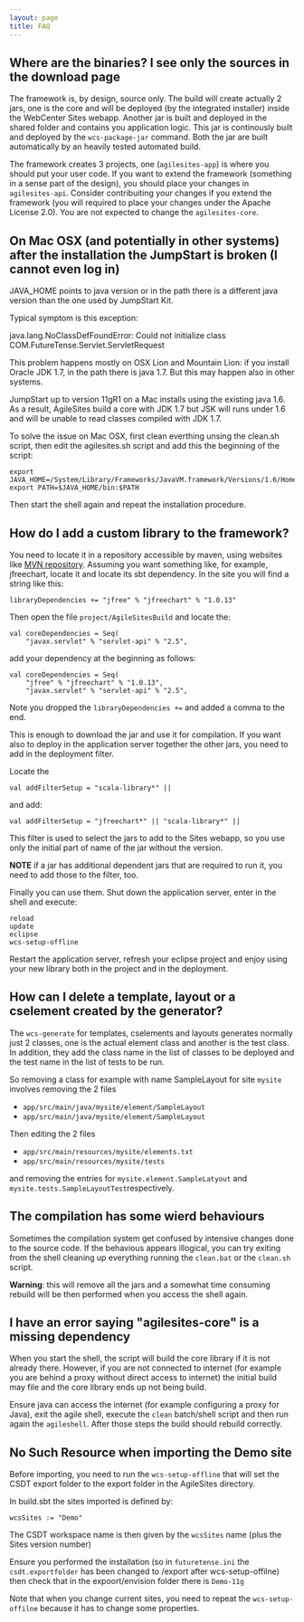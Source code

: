 ```yaml
---
layout: page
title: FAQ
---
```

## Where are the binaries? I see only the sources in the download page

The framework is, by design, source only. The build will create actually 2 jars, one is the core and will be deployed (by the integrated installer) inside the WebCenter Sites webapp. Another jar is built and deployed in the shared folder and contains you application logic. This jar is continously built and deployed by the `wcs-package-jar` command. Both the jar are built automatically by an heavily tested automated build.

The framework creates 3 projects, one (`agilesites-app`) is where you should put your user code. If you want to extend the framework (something in a sense part of the design), you should place your changes in `agilesites-api`. Consider contribuiting your changes if you extend the framework  (you will required to place your changes under the Apache License 2.0). You are not expected to change the `agilesites-core`.


##  On Mac OSX (and potentially in other systems) after the installation the JumpStart is broken (I cannot even log in)

JAVA_HOME points to java version or in the path there is a different java version than the one used by JumpStart Kit.

Typical symptom is this exception:

java.lang.NoClassDefFoundError: Could not initialize class COM.FutureTense.Servlet.ServletRequest

This problem happens mostly on  OSX Lion and Mountain Lion: if you install Oracle JDK 1.7, in the path there is java 1.7. But this may happen also in other systems.

 JumpStart up to version 11gR1 on a Mac installs using the existing java 1.6.  As a result, AgileSites build a core with JDK 1.7 but JSK will runs under 1.6 and will be unable to read classes compiled with JDK 1.7.

To solve the issue on Mac OSX, first clean everthing unsing the clean.sh  script, then edit the agilesites.sh script and add this the beginning of the script:

```
export JAVA_HOME=/System/Library/Frameworks/JavaVM.framework/Versions/1.6/Home
export PATH=$JAVA_HOME/bin:$PATH 
```

Then start the shell again and repeat the installation procedure.

 
## How do I add a custom library to the framework?

You need to locate it in a repository accessible by maven, using websites like [MVN repository](http://mvnrepository.com). Assuming you want something like, for example, jfreechart, locate it and locate its sbt dependency. In the site you will find a string like this:

```
libraryDependencies += "jfree" % "jfreechart" % "1.0.13"         
```

Then open the file `project/AgileSitesBuild` and  locate the:

```
val coreDependencies = Seq(
    "javax.servlet" % "servlet-api" % "2.5",
```

add your dependency at the beginning as follows:

```
val coreDependencies = Seq(
    "jfree" % "jfreechart" % "1.0.13",
    "javax.servlet" % "servlet-api" % "2.5",
```

Note you dropped the `libraryDependencies +=` and added a comma to the end.

This is enough to download the jar and use it for compilation.  If you want also to deploy in the application server together the other jars, you need to add in the deployment filter.

Locate the 

```
val addFilterSetup = "scala-library*" ||
```

and add:

```
val addFilterSetup = "jfreechart*" || "scala-library*" ||
```

This filter is used to select the jars to add to the Sites webapp, so you use only the initial part of name of the jar without the version.

**NOTE** if a jar has additional dependent jars that are required to run it, you need to add those to the filter, too.

Finally you can use them. Shut down the application server, enter in the shell and execute:

```
reload
update
eclipse
wcs-setup-offline
```

Restart the application server, refresh your eclipse project and enjoy using your new library both in the project and in the deployment.

## How can I delete a template, layout or a cselement created by the generator?

The `wcs-generate` for templates, cselements and layouts generates normally just 2 classes, one is the actual element class and another is the test class. In addition, they add the class name in the list of classes to be deployed and the test name in the list of tests to be run.

So removing a class for example with name SampleLayout for site `mysite` involves removing the 2 files

- `app/src/main/java/mysite/element/SampleLayout`
- `app/src/main/java/mysite/element/SampleLayout`

Then editing the 2 files

- `app/src/main/resources/mysite/elements.txt`
- `app/src/main/resources/mysite/tests`

and removing the entries for `mysite.element.SampleLatyout` and `mysite.tests.SampleLayoutTest`respectively.

## The compilation has some wierd behaviours

Sometimes the compilation system get confused by intensive changes done to the source code. If the behavious appears illogical, you can try exiting from the shell cleaning up everything running the `clean.bat` or the `clean.sh` script.

**Warning**: this will remove all the jars and a somewhat time consuming rebuild will be then performed when you access the shell again.

## I have an error saying "agilesites-core" is a missing dependency

When you start the shell, the script will build the core library if it is not already there. However, if you are not connected to internet (for example you are behind a proxy without direct access to internet) the initial build may file and the core library ends up not being build.

Ensure java can access the internet (for example configuring a proxy for Java), exit the agile shell, execute the `clean` batch/shell script and then run again the `agileshell`.  After those steps the build should rebuild correctly.


## No Such Resource when importing the Demo site

Before importing, you need to run the `wcs-setup-offline` that will set the CSDT export folder to the export folder in the AgileSites directory.


In build.sbt the sites imported is defined by:

```
wcsSites := "Demo"
```

The CSDT workspace name is then given by the `wcsSites` name (plus the Sites version number)

Ensure you performed the installation (so in `futuretense.ini` the `csdt.exportfolder` has been changed to /export after wcs-setup-offilne) then check that in the expoort/envision folder there is `Demo-11g`

Note that when you change current sites, you need to repeat the `wcs-setup-offilne` because it has to change some properties.




